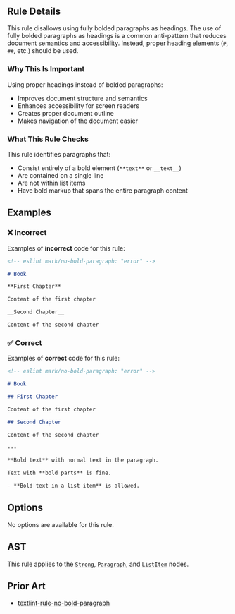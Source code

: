 <!-- markdownlint-disable-next-line no-inline-html first-line-h1 -->
<header v-html="$frontmatter.rule"></header>

## Rule Details

This rule disallows using fully bolded paragraphs as headings. The use of fully bolded paragraphs as headings is a common anti-pattern that reduces document semantics and accessibility. Instead, proper heading elements (`#`, `##`, etc.) should be used.

### Why This Is Important

Using proper headings instead of bolded paragraphs:

- Improves document structure and semantics
- Enhances accessibility for screen readers
- Creates proper document outline
- Makes navigation of the document easier

### What This Rule Checks

This rule identifies paragraphs that:

- Consist entirely of a bold element (`**text**` or `__text__`)
- Are contained on a single line
- Are not within list items
- Have bold markup that spans the entire paragraph content

## Examples

### :x: Incorrect

Examples of **incorrect** code for this rule:

```md /**First Chapter**/ /__Second Chapter__/
<!-- eslint mark/no-bold-paragraph: "error" -->

# Book

**First Chapter**

Content of the first chapter

__Second Chapter__

Content of the second chapter
```

### :white_check_mark: Correct

Examples of **correct** code for this rule:

```md
<!-- eslint mark/no-bold-paragraph: "error" -->

# Book

## First Chapter

Content of the first chapter

## Second Chapter

Content of the second chapter

---

**Bold text** with normal text in the paragraph.

Text with **bold parts** is fine.

- **Bold text in a list item** is allowed.
```

## Options

No options are available for this rule.

## AST

This rule applies to the [`Strong`](https://github.com/syntax-tree/mdast?tab=readme-ov-file#strong), [`Paragraph`](https://github.com/syntax-tree/mdast?tab=readme-ov-file#paragraph), and [`ListItem`](https://github.com/syntax-tree/mdast?tab=readme-ov-file#listItem) nodes.

## Prior Art

- [textlint-rule-no-bold-paragraph](https://github.com/aborazmeh/textlint-rule-no-bold-paragraph)
